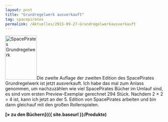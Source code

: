```yaml
---
layout: post
title: "Grundregelwerk ausverkauft"
tag: spacepirates
permalink: /Aktuelles/2015-09-27-Grundregelwerkausverkauft
---
```


<img alt="SpacePirates Grundregelwerk" class="floatleft" height="140" src="{{ site.baseurl }}/assets/pics/spacepirates/titel/spacepiratesv2-tn.png" width="100"/>Die zweite Auflage der zweiten Edition des SpacePirates Grundregelwerk ist jetzt ausverkauft. Ich habe das mal zum Anlass genommen, um nachzuzählen wie viel SpacePirates Bücher im Umlauf sind, es sind vom ersten Preview-Exemplar gerechnet 294 Stück. Nachdem 2 &times; 2 = 4 ist, kann ich jetzt an der 5. Edition von SpacePirates arbeiten und bin dann gleichauf mit den großen Rollenspielen.

**[&raquo; zu den Büchern]({{ site.baseurl }}/Produkte)**


